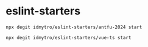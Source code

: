 # eslint-starters

```
npx degit idmytro/eslint-starters/antfu-2024 start
```

```
npx degit idmytro/eslint-starters/vue-ts start
```
